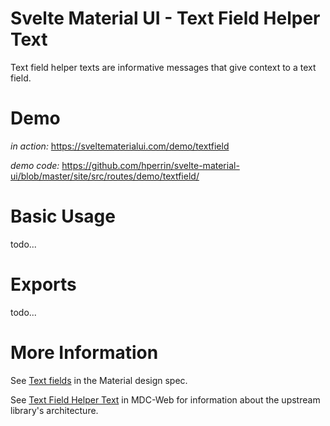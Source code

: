 # Svelte Material UI - Text Field Helper Text

Text field helper texts are informative messages that give context to a text field.

# Demo

_in action:_ https://sveltematerialui.com/demo/textfield

_demo code:_ https://github.com/hperrin/svelte-material-ui/blob/master/site/src/routes/demo/textfield/

# Basic Usage

todo...

# Exports

todo...

# More Information

See [Text fields](https://material.io/components/text-fields) in the Material design spec.

See [Text Field Helper Text](https://github.com/material-components/material-components-web/tree/v10.0.0/packages/mdc-textfield/helper-text) in MDC-Web for information about the upstream library's architecture.
